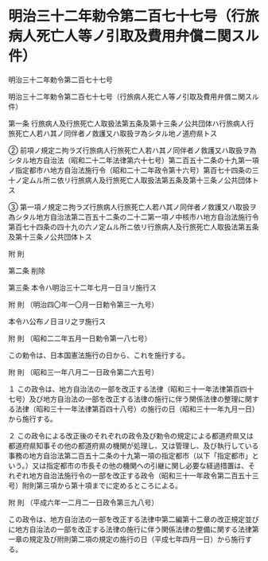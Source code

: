 # 明治三十二年勅令第二百七十七号（行旅病人死亡人等ノ引取及費用弁償ニ関スル件）

明治三十二年勅令第二百七十七号

明治三十二年勅令第二百七十七号（行旅病人死亡人等ノ引取及費用弁償ニ関スル件）

第一条 行旅病人及行旅死亡人取扱法第五条及第十三条ノ公共団体ハ行旅病人行旅死亡人若ハ其ノ同伴者ノ救護又ハ取扱ヲ為シタル地ノ道府県トス

② 前項ノ規定ニ拘ラズ行旅病人行旅死亡人若ハ其ノ同伴者ノ救護又ハ取扱ヲ為シタル地方自治法（昭和二十二年法律第六十七号）第二百五十二条の十九第一項ノ指定都市ハ地方自治法施行令（昭和二十二年政令第十六号）第百七十四条の三十ノ定ムル所ニ依リ行旅病人及行旅死亡人取扱法第五条及第十三条ノ公共団体トス

③ 第一項ノ規定ニ拘ラズ行旅病人行旅死亡人若ハ其ノ同伴者ノ救護又ハ取扱ヲ為シタル地方自治法第二百五十二条の二十二第一項ノ中核市ハ地方自治法施行令第百七十四条の四十九の六ノ定ムル所ニ依リ行旅病人及行旅死亡人取扱法第五条及第十三条ノ公共団体トス

附 則

第二条 削除

第三条 本令ハ明治三十二年七月一日ヨリ施行ス

附 則 （明治四〇年一〇月一日勅令第三一九号）

本令ハ公布ノ日ヨリ之ヲ施行ス

附 則 （昭和二二年五月一日勅令第一八七号）

この勅令は、日本国憲法施行の日から、これを施行する。

附 則 （昭和三一年八月二一日政令第二六五号）

１ この政令は、地方自治法の一部を改正する法律（昭和三十一年法律第百四十七号）及び地方自治法の一部を改正する法律の施行に伴う関係法律の整理に関する法律（昭和三十一年法律第百四十八号）の施行の日（昭和三十一年九月一日）から施行する。

２ この政令による改正後のそれぞれの政令及び勅令の規定による都道府県又は都道府県知事その他の都道府県の機関が処理し、又は管理し、及び執行している事務の地方自治法第二百五十二条の十九第一項の指定都市（以下「指定都市」という。）又は指定都市の市長その他の機関への引継に関し必要な経過措置は、それぞれ地方自治法施行令の一部を改正する政令（昭和三十一年政令第二百五十三号）附則第三項から第十項までに定めるところによる。

附 則 （平成六年一二月二一日政令第三九八号）

この政令は、地方自治法の一部を改正する法律中第二編第十二章の改正規定並びに地方自治法の一部を改正する法律の施行に伴う関係法律の整備に関する法律第一章の規定及び附則第二項の規定の施行の日（平成七年四月一日）から施行する。
